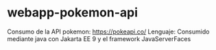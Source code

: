 # webapp-pokemon-api
Consumo de la API pokemon:
https://pokeapi.co/
Lenguaje:
Consumido mediante java con Jakarta EE 9 y el framework JavaServerFaces

